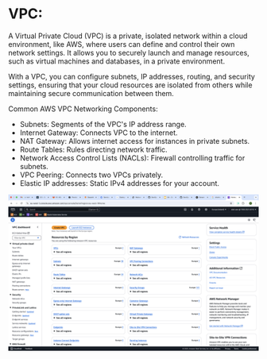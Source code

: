 # VPC:

A Virtual Private Cloud (VPC) is a private, isolated network within a cloud environment, 
like AWS, where users can define and control their own network settings. 
It allows you to securely launch and manage resources, such as virtual machines and databases, 
in a private environment.

With a VPC, you can configure subnets, IP addresses, routing, and security settings, ensuring that your 
cloud resources are isolated from others while maintaining secure communication between them.

Common AWS VPC Networking Components:

- Subnets: Segments of the VPC's IP address range. 
- Internet Gateway: Connects VPC to the internet. 
- NAT Gateway: Allows internet access for instances in private subnets. 
- Route Tables: Rules directing network traffic. 
- Network Access Control Lists (NACLs): Firewall controlling traffic for subnets. 
- VPC Peering: Connects two VPCs privately. 
- Elastic IP addresses: Static IPv4 addresses for your account.

![](/resources/images/vpc.png)
